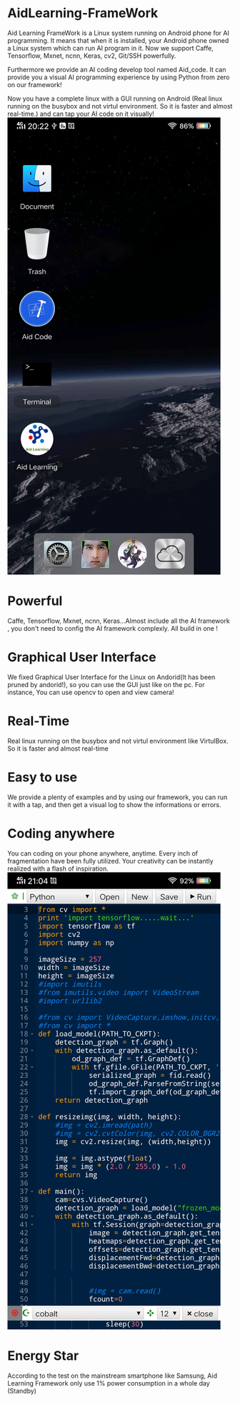 # AidLearning-FrameWork
Aid Learning FrameWork is a Linux system running on Android phone for AI programming. It means that when it is installed, your Android phone owned a Linux system which can run AI program in it. Now we support Caffe, Tensorflow, Mxnet, ncnn, Keras, cv2, Git/SSH powerfully. 

Furthermore we provide an AI coding develop tool named Aid_code. It can provide you a visual AI programming experience by using Python from zero on our framework!

Now you have a complete linux with a GUI running on Android (Real linux running on the busybox and not virtul environment. So it is faster and almost real-time.) and can tap your AI code on it visually!
![screenshot1](screen1.jpg)

# Powerful
Caffe, Tensorflow, Mxnet, ncnn, Keras...Almost include all the AI framework , you don't need to config the AI framework complexly. All build in one !

# Graphical User Interface
We fixed Graphical User Interface for the Linux on Andorid(It has been pruned by andorid!), so you can use the GUI just like on the pc. For instance, You can use opencv to open and view camera!

# Real-Time
Real linux running on the busybox and not virtul environment like VirtulBox. So it is faster and almost real-time

# Easy to use
We provide a plenty of examples and by using our framework, you can run it with a tap, and then get a visual log to show the informations or errors.

# Coding anywhere
You can coding on your phone anywhere, anytime. Every inch of fragmentation have been fully utilized. Your creativity can be instantly realized with a flash of inspiration.
![Aid code](screen3.jpg)
# Energy Star

According to the test on the mainstream smartphone like Samsung, Aid Learning Framework only use 1% power consumption in a whole day (Standby)
